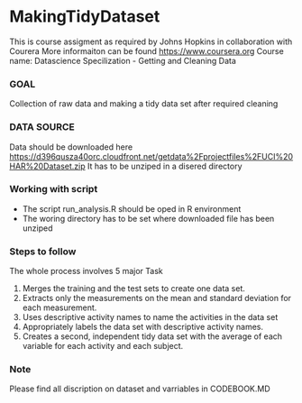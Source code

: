 # MakingTidyDataset
This is course assigment as required by Johns Hopkins in collaboration with Courera
More informaiton can be found https://www.coursera.org
Course name: Datascience Specilization - Getting and Cleaning Data 

### GOAL 
Collection of raw data and making a tidy data set after required cleaning

### DATA SOURCE
 Data should be downloaded here https://d396qusza40orc.cloudfront.net/getdata%2Fprojectfiles%2FUCI%20HAR%20Dataset.zip
 It has to be unziped in a disered directory

### Working with script
 - The script run_analysis.R should be oped in R environment
 - The woring directory has to be set where downloaded file has been unziped

### Steps to follow
The whole process involves 5 major Task
1. Merges the training and the test sets to create one data set.
2. Extracts only the measurements on the mean and standard deviation for each measurement. 
3. Uses descriptive activity names to name the activities in the data set
4. Appropriately labels the data set with descriptive activity names. 
5. Creates a second, independent tidy data set with the average of each variable for each activity and each subject. 

### Note
Please find all discription on dataset and varriables in CODEBOOK.MD
